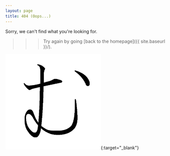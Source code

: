 ```yaml
---
layout: page
title: 404 (Oops...)
---
```


Sorry, we can't find what you're looking for. 
<br/>
>>> Try again by going [back to the homepage]({{ site.baseurl }}/).

[<img src="/images/mu.png" alt="hiragana mu" title="mu" style="width: 300px;"/>](https://en.wikipedia.org/wiki/Mu_(negative)){:target="_blank"}
